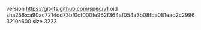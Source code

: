 version https://git-lfs.github.com/spec/v1
oid sha256:ca90ac7214dd73bf0cf000fe962f364af054a3b08fba081ead2c29963210c600
size 3223
